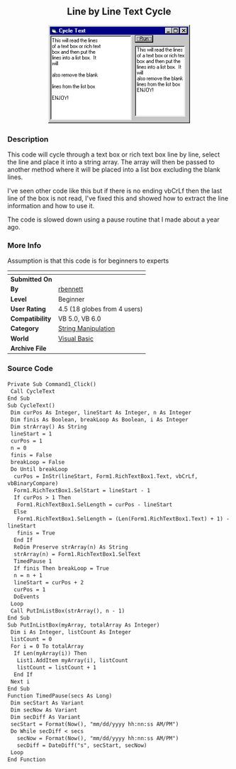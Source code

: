﻿<div align="center">

## Line by Line Text Cycle

<img src="PIC2000929123539384.gif">
</div>

### Description

This code will cycle through a text box or rich text box line by line, select the line and place it into a string array. The array will then be passed to another method where it will be placed into a list box excluding the blank lines.

I've seen other code like this but if there is no ending vbCrLf then the last line of the box is not read, I've fixed this and showed how to extract the line information and how to use it.

The code is slowed down using a pause routine that I made about a year ago.
 
### More Info
 
Assumption is that this code is for beginners to experts


<span>             |<span>
---                |---
**Submitted On**   |
**By**             |[rbennett](https://github.com/Planet-Source-Code/PSCIndex/blob/master/ByAuthor/rbennett.md)
**Level**          |Beginner
**User Rating**    |4.5 (18 globes from 4 users)
**Compatibility**  |VB 5\.0, VB 6\.0
**Category**       |[String Manipulation](https://github.com/Planet-Source-Code/PSCIndex/blob/master/ByCategory/string-manipulation__1-5.md)
**World**          |[Visual Basic](https://github.com/Planet-Source-Code/PSCIndex/blob/master/ByWorld/visual-basic.md)
**Archive File**   |[](https://github.com/Planet-Source-Code/rbennett-line-by-line-text-cycle__1-11756/archive/master.zip)





### Source Code

```
Private Sub Command1_Click()
 Call CycleText
End Sub
Sub CycleText()
 Dim curPos As Integer, lineStart As Integer, n As Integer
 Dim finis As Boolean, breakLoop As Boolean, i As Integer
 Dim strArray() As String
 lineStart = 1
 curPos = 1
 n = 0
 finis = False
 breakLoop = False
 Do Until breakLoop
  curPos = InStr(lineStart, Form1.RichTextBox1.Text, vbCrLf, vbBinaryCompare)
  Form1.RichTextBox1.SelStart = lineStart - 1
  If curPos > 1 Then
   Form1.RichTextBox1.SelLength = curPos - lineStart
  Else
   Form1.RichTextBox1.SelLength = (Len(Form1.RichTextBox1.Text) + 1) - lineStart
   finis = True
  End If
  ReDim Preserve strArray(n) As String
  strArray(n) = Form1.RichTextBox1.SelText
  TimedPause 1
  If finis Then breakLoop = True
  n = n + 1
  lineStart = curPos + 2
  curPos = 1
  DoEvents
 Loop
 Call PutInListBox(strArray(), n - 1)
End Sub
Sub PutInListBox(myArray, totalArray As Integer)
 Dim i As Integer, listCount As Integer
 listCount = 0
 For i = 0 To totalArray
  If Len(myArray(i)) Then
   List1.AddItem myArray(i), listCount
   listCount = listCount + 1
  End If
 Next i
End Sub
Function TimedPause(secs As Long)
 Dim secStart As Variant
 Dim secNow As Variant
 Dim secDiff As Variant
 secStart = Format(Now(), "mm/dd/yyyy hh:nn:ss AM/PM")
 Do While secDiff < secs
   secNow = Format(Now(), "mm/dd/yyyy hh:nn:ss AM/PM")
   secDiff = DateDiff("s", secStart, secNow)
 Loop
End Function
```


